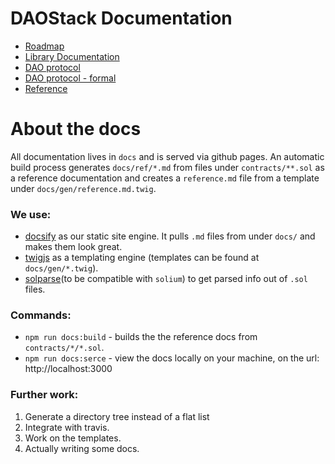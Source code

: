 # DAOStack Documentation

* [Roadmap](roadmap.md)
* [Library Documentation](library/README.md)
* [DAO protocol](DAO-protocol.md)
* [DAO protocol - formal](https://github.com/daostack/daostack/blob/master/docs/dao.pdf)
* [Reference](reference.md)

# About the docs

All documentation lives in `docs` and is served via github pages.
An automatic build process generates `docs/ref/*.md` from files under `contracts/**.sol` as a reference documentation and creates a `reference.md` file from a template under `docs/gen/reference.md.twig`.

### We use:
- [docsify](https://docsify.js.org) as our static site engine. It pulls `.md` files from under `docs/` and makes them look great.
- [twigjs](https://github.com/twigjs/twig.js/wiki) as a templating engine (templates can be found at `docs/gen/*.twig`).
- [solparse](https://www.npmjs.com/package/solparse)(to be compatible with `solium`) to get parsed info out of `.sol` files. 

### Commands:
- `npm run docs:build` - builds the the reference docs from `contracts/*/*.sol`.
- `npm run docs:serce` - view the docs locally on your machine, on the url: http://localhost:3000

### Further work:
1. Generate a directory tree instead of a flat list
2. Integrate with travis.
3. Work on the templates.
4. Actually writing some docs.